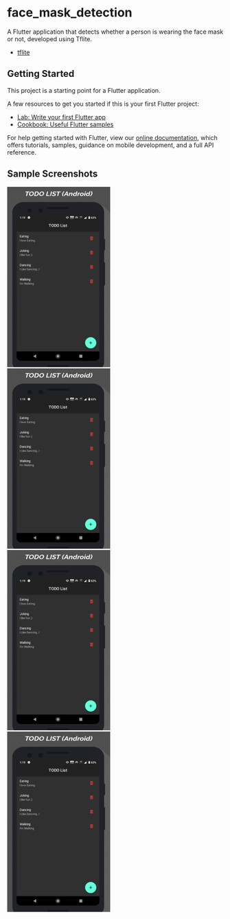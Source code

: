 # face_mask_detection

A Flutter application that detects  whether a person is wearing  the face mask or not, developed using Tflite.

- [tflite](https://pub.dev/packages/tflite)

## Getting Started

This project is a starting point for a Flutter application.

A few resources to get you started if this is your first Flutter project:

- [Lab: Write your first Flutter app](https://flutter.dev/docs/get-started/codelab)
- [Cookbook: Useful Flutter samples](https://flutter.dev/docs/cookbook)

For help getting started with Flutter, view our
[online documentation](https://flutter.dev/docs), which offers tutorials,
samples, guidance on mobile development, and a full API reference.

## Sample Screenshots
<img src = "https://github.com/GodwinUjeen/Todo-App/blob/master/screenshots/android.png" height="420" width="240"> &nbsp;&emsp;
<img src = "https://github.com/GodwinUjeen/Todo-App/blob/master/screenshots/android.png" height="420" width="240"> &nbsp;&emsp;
<img src = "https://github.com/GodwinUjeen/Todo-App/blob/master/screenshots/android.png" height="420" width="240"> &nbsp;&emsp;
<img src = "https://github.com/GodwinUjeen/Todo-App/blob/master/screenshots/android.png" height="420" width="240"> &nbsp;&emsp;


